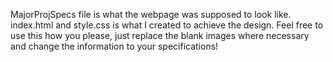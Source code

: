MajorProjSpecs file is what the webpage was supposed to look like. index.html and style.css is what I created to achieve the design. Feel free to use this how you please, just replace the blank images where necessary and change the information to your specifications!
